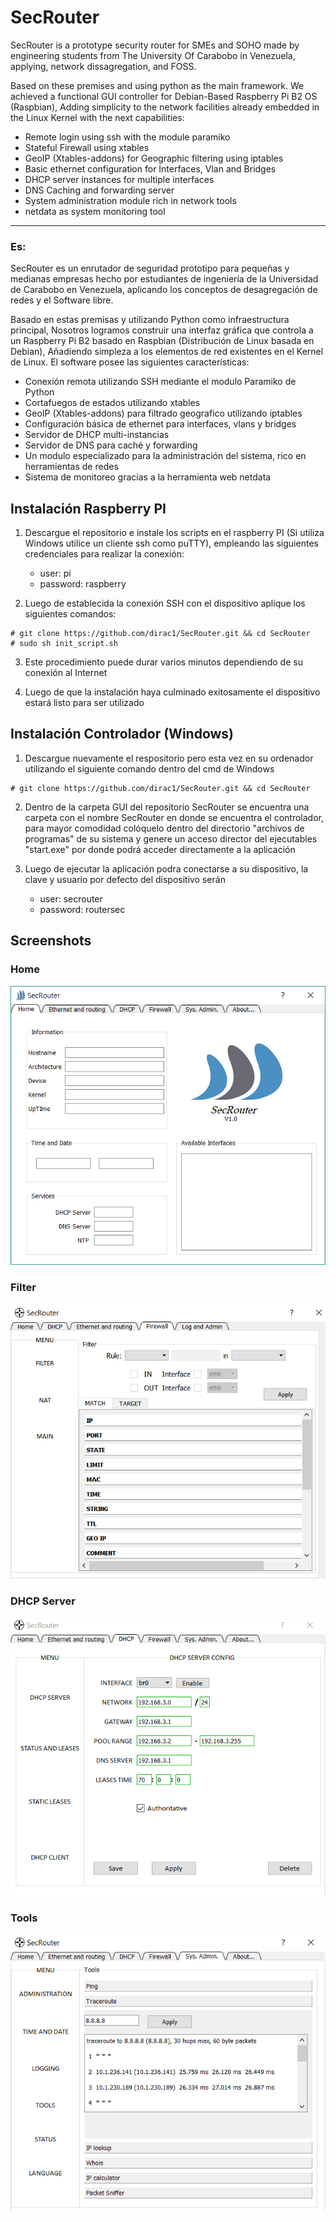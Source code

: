 SecRouter
=========

SecRouter is a prototype security router for SMEs and SOHO made by engineering students from The University Of Carabobo in Venezuela, applying, network dissagregation, and FOSS.

Based on these premises and using python as the main framework. We achieved a functional GUI controller for Debian-Based Raspberry Pi B2 OS (Raspbian), Adding simplicity to the network facilities already embedded in the Linux Kernel with the next capabilities:

* Remote login using ssh with the module paramiko
* Stateful Firewall using xtables
* GeoIP (Xtables-addons) for Geographic filtering using iptables
* Basic ethernet configuration for Interfaces, Vlan and Bridges
* DHCP server instances for multiple interfaces
* DNS Caching and forwarding server
* System administration module rich in network tools
* netdata as system monitoring tool

---
### Es:
SecRouter es un enrutador de seguridad prototipo para pequeñas y medianas empresas hecho por estudiantes de ingeniería de la Universidad de Carabobo en Venezuela, aplicando los conceptos de desagregación de redes y el Software libre.

Basado en estas premisas y utilizando Python como infraestructura principal, Nosotros logramos construir una interfaz gráfica que controla a un Raspberry Pi B2 basado en Raspbian (Distribución de Linux basada en Debian), Añadiendo simpleza a los elementos de red existentes en el Kernel de Linux. El software posee las siguientes características:
* Conexión remota utilizando SSH mediante el modulo Paramiko de Python
* Cortafuegos de estados utilizando xtables
* GeoIP (Xtables-addons) para filtrado geografico utilizando iptables
* Configuración básica de ethernet para interfaces, vlans y bridges
* Servidor de DHCP multi-instancias
* Servidor de DNS para caché y forwarding
* Un modulo especializado para la administración del sistema, rico en herramientas de redes
* Sistema de monitoreo gracias a la herramienta web netdata

Instalación Raspberry PI
------------------------
1. Descargue el repositorio e instale los scripts en el raspberry PI (Si utiliza Windows utilice un cliente ssh como puTTY), empleando las siguientes credenciales para realizar la conexión:
	* user: pi
	* password: raspberry

2. Luego de establecida la conexión SSH con el dispositivo aplique los siguientes comandos:
```
# git clone https://github.com/dirac1/SecRouter.git && cd SecRouter
# sudo sh init_script.sh
```

3. Este procedimiento puede durar varios minutos dependiendo de su conexión al Internet

4. Luego de que la instalación haya culminado exitosamente el dispositivo estará listo para ser utilizado

Instalación Controlador (Windows)
---------------------------------
1. Descargue nuevamente el respositorio pero esta vez en su ordenador utilizando el siguiente comando dentro del cmd de Windows
```
# git clone https://github.com/dirac1/SecRouter.git && cd SecRouter
```

2. Dentro de la carpeta GUI del repositorio SecRouter se encuentra una carpeta con el nombre SecRouter en donde se encuentra el controlador, para mayor comodidad colóquelo dentro del directorio "archivos de programas" de su sistema y genere un acceso director del ejecutables "start.exe" por donde podrá acceder directamente a la aplicación

3. Luego de ejecutar la aplicación podra conectarse a su dispositivo, la clave y usuario por defecto del dispositivo serán
	* user: secrouter
	* password: routersec

Screenshots
-----------
### Home
![home](https://raw.githubusercontent.com/dirac1/SecRouter/master/screenshots/home.png)
### Filter
![filter](https://raw.githubusercontent.com/dirac1/SecRouter/master/screenshots/filter.png)
### DHCP Server
![dhcp-server](https://raw.githubusercontent.com/dirac1/SecRouter/master/screenshots/dhcp-server.png)
### Tools
![tools](https://raw.githubusercontent.com/dirac1/SecRouter/master/screenshots/tools.png)
